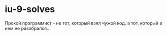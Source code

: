 # iu-9-solves

Прохой программист - не тот, который взял чужой код, а тот, который в нем не разобрался...
